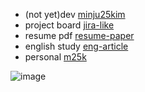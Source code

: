 - (not yet)dev [minju25kim](https://github.com/minju25kim/minju25kim)
- project board [jira-like](https://github.com/minju25kim/jira-like)
- resume pdf [resume-paper](https://github.com/minju25kim/resume-paper)
- english study [eng-article](https://github.com/minju25kim/eng-article)
- personal [m25k](https://github.com/minju25kim/m25k)

![image](https://github.com/minju25kim/minju25kim/assets/48757517/dfb400e8-9001-4a0e-93b3-8b4086bb3543)
